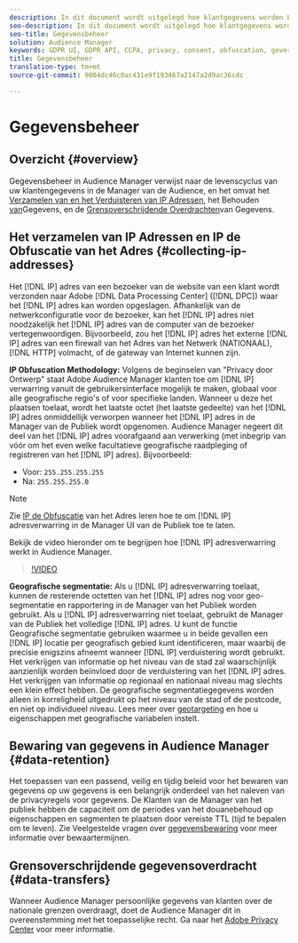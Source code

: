 ```yaml
---
description: In dit document wordt uitgelegd hoe klantgegevens worden beheerd in Audience Manager.
seo-description: In dit document wordt uitgelegd hoe klantgegevens worden beheerd in Audience Manager.
seo-title: Gegevensbeheer
solution: Audience Manager
keywords: GDPR UI, GDPR API, CCPA, privacy, consent, obfuscation, governance
title: Gegevensbeheer
translation-type: tm+mt
source-git-commit: 9004dc46c0ac431e9f193467a2147a2d9ac36cdc

---
```



# Gegevensbeheer

## Overzicht {#overview}

Gegevensbeheer in Audience Manager verwijst naar de levenscyclus van uw klantengegevens in de Manager van de Audience, en het omvat het [Verzamelen van en het Verduisteren van IP Adressen](data-governance.md#collecting-ip-addresses), het Behouden [van](data-governance.md#data-retention)Gegevens, en de [Grensoverschrijdende Overdrachten](data-governance.md#data-transfers)van Gegevens.

## Het verzamelen van IP Adressen en IP de Obfuscatie van het Adres {#collecting-ip-addresses}

Het [!DNL IP] adres van een bezoeker van de website van een klant wordt verzonden naar Adobe [!DNL Data Processing Center] ([!DNL DPC]) waar het [!DNL IP] adres kan worden opgeslagen. Afhankelijk van de netwerkconfiguratie voor de bezoeker, kan het [!DNL IP] adres niet noodzakelijk het [!DNL IP] adres van de computer van de bezoeker vertegenwoordigen. Bijvoorbeeld, zou het [!DNL IP] adres het externe [!DNL IP] adres van een firewall van het Adres van het Netwerk (NATIONAAL), [!DNL HTTP] volmacht, of de gateway van Internet kunnen zijn.

**IP Obfuscation Methodology:** Volgens de beginselen van &quot;Privacy door Ontwerp&quot; staat Adobe Audience Manager klanten toe om [!DNL IP] verwarring vanuit de gebruikersinterface mogelijk te maken, globaal voor alle geografische regio&#39;s of voor specifieke landen. Wanneer u deze het plaatsen toelaat, wordt het laatste octet (het laatste gedeelte) van het [!DNL IP] adres onmiddellijk verworpen wanneer het [!DNL IP] adres in de Manager van de Publiek wordt opgenomen. Audience Manager negeert dit deel van het [!DNL IP] adres voorafgaand aan verwerking (met inbegrip van vóór om het even welke facultatieve geografische raadpleging of registreren van het [!DNL IP] adres). Bijvoorbeeld:

* Voor: `255.255.255.255`
* Na: `255.255.255.0`

>[!NOTE]
>
>Zie [IP de Obfuscatie](../../features/administration/ip-obfuscation.md) van het Adres leren hoe te om [!DNL IP] adresverwarring in de Manager UI van de Publiek toe te laten.

Bekijk de video hieronder om te begrijpen hoe [!DNL IP] adresverwarring werkt in Audience Manager.

>[!VIDEO](https://video.tv.adobe.com/v/27218/)

**Geografische segmentatie:** Als u [!DNL IP] adresverwarring toelaat, kunnen de resterende octetten van het [!DNL IP] adres nog voor geo-segmentatie en rapportering in de Manager van het Publiek worden gebruikt. Als u [!DNL IP] adresverwarring niet toelaat, gebruikt de Manager van de Publiek het volledige [!DNL IP] adres. U kunt de functie Geografische segmentatie gebruiken waarmee u in beide gevallen een [!DNL IP] locatie per geografisch gebied kunt identificeren, maar waarbij de precisie enigszins afneemt wanneer [!DNL IP] verduistering wordt gebruikt. Het verkrijgen van informatie op het niveau van de stad zal waarschijnlijk aanzienlijk worden beïnvloed door de verduistering van het [!DNL IP] adres. Het verkrijgen van informatie op regionaal en nationaal niveau mag slechts een klein effect hebben. De geografische segmentatiegegevens worden alleen in korreligheid uitgedrukt op het niveau van de stad of de postcode, en niet op individueel niveau. Lees meer over [geotargeting](../../features/traits/trait-geotarget-keys.md) en hoe u eigenschappen met geografische variabelen instelt.

## Bewaring van gegevens in Audience Manager {#data-retention}

Het toepassen van een passend, veilig en tijdig beleid voor het bewaren van gegevens op uw gegevens is een belangrijk onderdeel van het naleven van de privacyregels voor gegevens. De Klanten van de Manager van het publiek hebben de capaciteit om de periodes van het douanebehoud op eigenschappen en segmenten te plaatsen door vereiste TTL (tijd te bepalen om te leven). Zie Veelgestelde vragen over [gegevensbewaring](../../faq/faq-privacy.md) voor meer informatie over bewaartermijnen.

## Grensoverschrijdende gegevensoverdracht {#data-transfers}

Wanneer Audience Manager persoonlijke gegevens van klanten over de nationale grenzen overdraagt, doet de Audience Manager dit in overeenstemming met het toepasselijke recht. Ga naar het [Adobe Privacy Center](https://www.adobe.com/privacy/eudatatransfers.html) voor meer informatie.